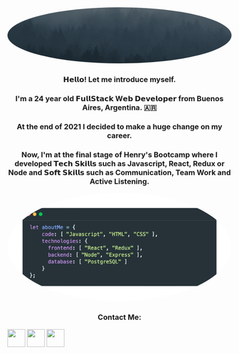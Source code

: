 <img src="https://github.com/TomasBohnGs/TomasBohnGs/blob/main/Tomas%20GIF.gif" atl="hello world" style="border-radius:50%"/>
<h3 align="center" >𝗛𝗲𝗹𝗹𝗼! Let me introduce myself.</h3>
<h3 align="center" >I'm a 24 year old 𝗙𝘂𝗹𝗹𝗦𝘁𝗮𝗰𝗸 W𝗲𝗯 𝗗𝗲𝘃𝗲𝗹𝗼𝗽𝗲𝗿 from Buenos Aires, Argentina. 🇦🇷</h3>
<h3 align="center" >At the end of 2021 I decided to make a huge change on my career. </h3>
<h3 align="center" >Now, I'm at the final stage of Henry's Bootcamp where I developed 𝗧𝗲𝗰𝗵 𝗦𝗸𝗶𝗹𝗹𝘀 such as Javascript, React, Redux or Node and 𝗦𝗼𝗳𝘁 𝗦𝗸𝗶𝗹𝗹𝘀 such as Communication, Team Work and Active Listening. </h3>

<p align="center">
<img src="https://github.com/TomasBohnGs/TomasBohnGs/blob/main/AboutMe.png" width="700px" style="border-radius:50%" atl="About me"/>
<h3 align="center" >Contact Me:</h3>
<a href="https://www.linkedin.com/in/tomasbohnguixeras/" target="_blank"><img align="center" src="https://cdn.icon-icons.com/icons2/2699/PNG/512/linkedin_logo_icon_170234.png" height="40" width="40" /></a>
<a href="https://walink.co/b9cc01" target="_blank"><img align="center" src="https://cdn.icon-icons.com/icons2/2699/PNG/512/whatsapp_tile_logo_icon_169898.png" height="40" width="40" /></a>
<a href="https://twitter.com/TomasBohn1" target="_blank"><img align="center" src="https://cdn.icon-icons.com/icons2/2699/PNG/512/twitter_tile_logo_icon_167744.png" height="40" width="40" /></a>
</p>
